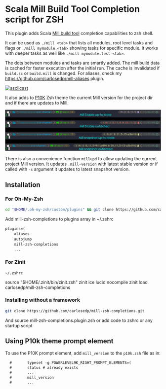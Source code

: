 # Scala Mill Build Tool Completion script for ZSH

This plugin adds Scala [Mill build tool](http://mill-build.com/mill/Intro_to_Mill.html) completion capabilities to zsh shell.

It can be used as `./mill <tab>` that lists all modules, root level tasks and flags or
`./mill mymodule.<tab>` showing tasks for specific module. It works with deeper tasks as well like `./mill mymodule.test <tab>`.

The dots between modules and tasks are smartly added. The mill build data is cached for faster execution after the initial run. The cache is invalidated if `build.sc` or `build.mill` is changed. For aliases, check my <https://github.com/carlosedp/mill-aliases> plugin.

[![asciicast](https://asciinema.org/a/AxkSqsYvz0god8sZWzfD4Dmva.svg)](https://asciinema.org/a/AxkSqsYvz0god8sZWzfD4Dmva)

It also adds to [P10K](https://github.com/romkatv/powerlevel10k) Zsh theme the current Mill version for the project dir and if there are updates to Mill.

![prompt sample](./img/prompt-sample.png)

There is also a convenience function `millupd` to allow updating the current project Mill version. It updates `.mill-version` with latest stable version or if called with `-s` argument it updates to latest snapshot version.

## Installation

### For Oh-My-Zsh

```sh
cd "$HOME/.oh-my-zsh/custom/plugins" && git clone https://github.com/carlosedp/mill-zsh-completions.git
```

Add mill-zsh-completions to plugins array in ~/.zshrc

```txt
plugins=(
    aliases
    autojump
    mill-zsh-completions
    ...

```

### For Zinit

    ~/.zshrc

source "$HOME/.zinit/bin/zinit.zsh"
zinit ice lucid nocompile
zinit load carlosedp/mill-zsh-completions

### Installing without a framework

```sh
git clone https://github.com/carlosedp/mill-zsh-completions.git
```

And source mill-zsh-completions.plugin.zsh or add code to zshrc or any startup script

## Using P10k theme prompt element

To use the P10K prompt element, add `mill_version` to the `p10k.zsh` file as in:

```shell
  #       typeset -g POWERLEVEL9K_RIGHT_PROMPT_ELEMENTS=(
  #       status # already exists
  #       ...
  #       mill_version
  #       ...
```

